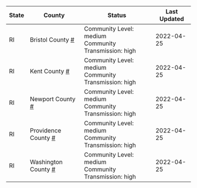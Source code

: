 State | County | Status | Last Updated
--- | --- | --- | --- 
RI | Bristol County <a href="#bristol_county">#</a> | <a name="bristol_county"></a>Community Level: medium<br/>Community Transmission: high | 2022-04-25
RI | Kent County <a href="#kent_county">#</a> | <a name="kent_county"></a>Community Level: medium<br/>Community Transmission: high | 2022-04-25
RI | Newport County <a href="#newport_county">#</a> | <a name="newport_county"></a>Community Level: medium<br/>Community Transmission: high | 2022-04-25
RI | Providence County <a href="#providence_county">#</a> | <a name="providence_county"></a>Community Level: medium<br/>Community Transmission: high | 2022-04-25
RI | Washington County <a href="#washington_county">#</a> | <a name="washington_county"></a>Community Level: medium<br/>Community Transmission: high | 2022-04-25
